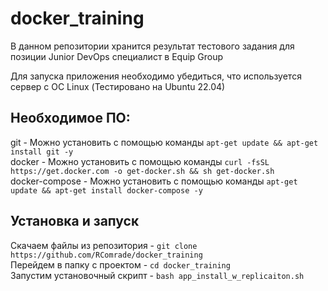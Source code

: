 # docker_training
В данном репозитории хранится результат тестового задания для позиции Junior DevOps специалист в Equip Group

Для запуска приложения необходимо убедиться, что используется сервер с ОС Linux (Тестировано на Ubuntu 22.04) 

## Необходимое ПО:
git - Можно установить с помощью команды `apt-get update && apt-get install git -y`  <br />
docker - Можно установить с помощью команды `curl -fsSL https://get.docker.com -o get-docker.sh && sh get-docker.sh`  <br />
docker-compose - Можно установить с помощью команды `apt-get update && apt-get install docker-compose -y`  <br />

## Установка и запуск 
Скачаем файлы из репозитория - `git clone https://github.com/RComrade/docker_training` <br />
Перейдем в папку с проектом - `cd docker_training` <br />
Запустим установочный скрипт - `bash app_install_w_replicaiton.sh` <br />
